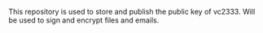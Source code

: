 This repository is used to store and publish the public key of vc2333. Will be used to sign and encrypt files and emails.